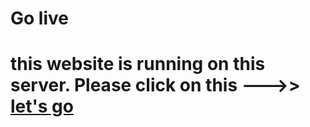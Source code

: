 # Go live 
# this website is running on this server. Please click on this --->>  [let's go](https://simple-redux-blog.netlify.app/)

